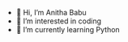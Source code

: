 - 👋 Hi, I’m Anitha Babu
- 👀 I’m interested in coding 
- 🌱 I’m currently learning Python

<!---
anithababu17/anithababu17 is a ✨ special ✨ repository because its `README.md` (this file) appears on your GitHub profile.
You can click the Preview link to take a look at your changes.
--->

